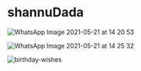 # shannuDada
![WhatsApp Image 2021-05-21 at 14 20 53](https://user-images.githubusercontent.com/83884588/119121482-1aceb500-ba4b-11eb-8eca-ffff0d15b4b6.jpeg)

![WhatsApp Image 2021-05-21 at 14 25 32](https://user-images.githubusercontent.com/83884588/119125953-093bdc00-ba50-11eb-9538-5a0e4d5accc3.jpeg)

![birthday-wishes](https://user-images.githubusercontent.com/83884588/119125971-0e009000-ba50-11eb-9c3d-3549eee37ca9.jpg)

